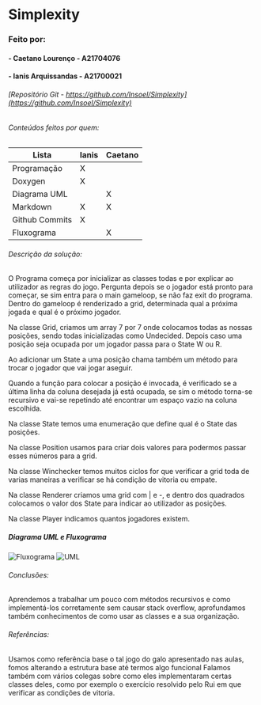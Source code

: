 # Simplexity
### Feito por:
#### - Caetano Lourenço   - A21704076
#### - Ianis Arquissandas - A21700021


###### [Repositório Git - https://github.com/Insoel/Simplexity](https://github.com/Insoel/Simplexity)



###### Conteúdos feitos por quem:


| Lista	    	   |   Ianis  | Caetano
| -------------- | -------- | --------
| Programação    |     X    | 
| Doxygen	       |	   X    |
| Diagrama UML	 |	        |    X
| Markdown	     |	   X    |    X
| Github Commits |	   X    |
| Fluxograma	   |	        |    X



###### Descrição da solução:

O Programa começa por inicializar as classes todas e por explicar ao utilizador as regras do jogo.
Pergunta depois se o jogador está pronto para começar, se sim entra para o main gameloop, se não faz exit do programa.
Dentro do gameloop é renderizado a grid, determinada qual a próxima jogada e qual é o próximo jogador.

Na classe Grid, criamos um array 7 por 7 onde colocamos todas as nossas posições, sendo todas inicializadas como Undecided.
Depois caso uma posição seja ocupada por um jogador passa para o State W ou R.

Ao adicionar um State a uma posição chama também um método para trocar o jogador que vai jogar aseguir.

Quando a função para colocar a posição é invocada, é verificado se a última linha da coluna desejada já está ocupada, 
se sim o método torna-se recursivo e vai-se repetindo até encontrar um espaço vazio na coluna escolhida.

Na classe State temos uma enumeração que define qual é o State das posições.

Na classe Position usamos para criar dois valores para podermos passar esses números para a grid.

Na classe Winchecker temos muitos ciclos for que verificar a grid toda de varias maneiras a verificar se há condição de vitoria ou empate.

Na classe Renderer criamos uma grid com | e -, e dentro dos quadrados colocamos o valor dos State para indicar ao utilizador as posições.

Na classe Player indicamos quantos jogadores existem.


##### Diagrama UML e Fluxograma

![Fluxograma](https://i.gyazo.com/e28037a7a5a7d4e75882e5cffec39c15.png)
![UML](https://i.gyazo.com/9e05b1b1f39f2d47411bd9211d5d6d06.png)


###### Conclusões:

Aprendemos a trabalhar um pouco com métodos recursivos e como implementá-los corretamente sem causar stack overflow, 
aprofundamos também conhecimentos de como usar as classes e a sua organização.



###### Referências: 
Usamos como referência base o tal jogo do galo apresentado nas aulas, fomos alterando a estrutura base até termos algo funcional 
Falamos também com vários colegas sobre como eles implementaram certas classes deles, como por exemplo o exercício resolvido pelo Rui em que verificar as condições de vitoria.
